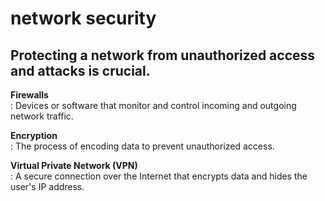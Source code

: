 # network security
## Protecting a network from unauthorized access and attacks is crucial.

**Firewalls** \
    : Devices or software that monitor and control incoming and outgoing network traffic.

**Encryption** \
    : The process of encoding data to prevent unauthorized access.

**Virtual Private Network (VPN)** \
    : A secure connection over the Internet that encrypts data and hides the user's IP address.
        

